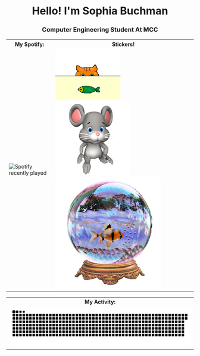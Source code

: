<h1 align="center">Hello! I'm Sophia Buchman</h1>
<h3 align="center">Computer Engineering Student At MCC</h3>


<table align="center">
  <tr>
    <th>My Spotify:</th>
    <th>Stickers!</th>
  </tr>
  <tr>
    <td>
      <img src="https://spotify-recently-played-readme.vercel.app/api?user=31n75zap74pmloq7pdfhnkqizocm&width=400" alt="Spotify recently played">
    </td>
    <td>
      <img src="https://github.com/thesquidgrid/thesquidgrid/blob/main/stickers/Fish_on_table.gif">
      <img src="https://github.com/thesquidgrid/thesquidgrid/blob/main/stickers/Know14.gif">
      <img src="https://github.com/thesquidgrid/thesquidgrid/blob/main/stickers/fishballani.gif">
    </td>
  </tr>
</table>



<table alighn = "center">
<th>My Activity:</th>
  <tr>
    <td>
        <img src="https://raw.githubusercontent.com/thesquidgrid/thesquidgrid/output/github-contribution-grid-snake.svg" 
             alt="GitHub Contribution Snake Animation"
             style="transform: rotate(90);">
      </td>
  </tr>
</table>
